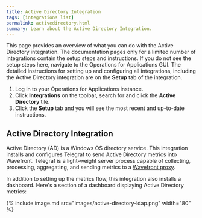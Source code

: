```yaml
---
title: Active Directory Integration
tags: [integrations list]
permalink: activedirectory.html
summary: Learn about the Active Directory Integration.
---
```


This page provides an overview of what you can do with the Active Directory integration. The documentation pages only for a limited number of integrations contain the setup steps and instructions. If you do not see the setup steps here, navigate to the Operations for Applications GUI. The detailed instructions for setting up and configuring all integrations, including the Active Directory integration are on the **Setup** tab of the integration.

1. Log in to your Operations for Applications instance. 
2. Click **Integrations** on the toolbar, search for and click the **Active Directory** tile. 
3. Click the **Setup** tab and you will see the most recent and up-to-date instructions.

## Active Directory Integration

Active Directory (AD) is a Windows OS directory service. This integration installs and configures Telegraf to send Active Directory metrics into Wavefront. Telegraf is a light-weight server process capable of collecting, processing, aggregating, and sending metrics to a [Wavefront proxy](https://docs.wavefront.com/proxies.html).

In addition to setting up the metrics flow, this integration also installs a dashboard. Here's a section of a dashboard displaying Active Directory metrics:

{% include image.md src="images/active-directory-ldap.png" width="80" %}




